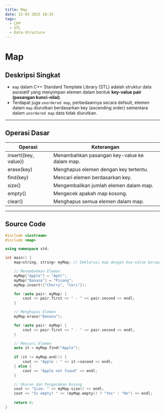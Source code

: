 ```yaml
---
title: Map
date: 22-03-2025 10:35
tags:
  - CPP
  - STL
  - Data-Structure
---
```

# Map

## Deskripsi Singkat  
 - `map` dalam C++ Standard Template Library (STL) adalah struktur data asosiatif yang menyimpan elemen dalam bentuk **key-value pair (pasangan kunci-nilai)**.
 - Terdapat juga `unordered map`, perbedaannya secara default, elemen dalam `map` diurutkan berdasarkan key (ascending order) sementara dalam `unordered map` data tidak diurutkan.

---

## Operasi Dasar

| Operasi              | Keterangan                                   |
| -------------------- | -------------------------------------------- |
| insert({key, value}) | Menambahkan pasangan key-value ke dalam map. |
| erase(key)           | Menghapus elemen dengan key tertentu.        |
| find(key)            | Mencari elemen berdasarkan key.              |
| size()               | Mengembalikan jumlah elemen dalam map.       |
| empty()              | Mengecek apakah map kosong.                  |
| clear()              | Menghapus semua elemen dalam map.            |

---

## Source Code
```cpp
#include <iostream>
#include <map>

using namespace std;

int main() {
	map<string, string> myMap; // Deklarasi map dengan key-value berupa string

	// Menambahkan Elemen
	myMap["Apple"] = "Apel";
	myMap["Banana"] = "Pisang";
	myMap.insert({"Cherry", "Ceri"});

	for (auto pair: myMap) {
		cout << pair.first << " - " << pair.second << endl;
	}

	// Menghapus Elemen
	myMap.erase("Banana");

	for (auto pair: myMap) {
		cout << pair.first << " - " << pair.second << endl;
	}

	// Mencari Elemen
	auto it = myMap.find("Apple");
    
    if (it != myMap.end()) {
        cout << "Apple : " << it->second << endl;
    } else {
        cout << "Apple not found" << endl;
    }

	// Ukuran dan Pengecekan Kosong
	cout << "Size: " << myMap.size() << endl;
	cout << "Is empty? " << (myMap.empty() ? "Yes" : "No") << endl;
	
	return 0;
}